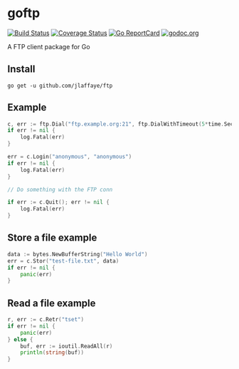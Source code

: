 # goftp #

[![Build Status](https://travis-ci.org/jlaffaye/ftp.svg?branch=master)](https://travis-ci.org/jlaffaye/ftp)
[![Coverage Status](https://coveralls.io/repos/jlaffaye/ftp/badge.svg?branch=master&service=github)](https://coveralls.io/github/jlaffaye/ftp?branch=master)
[![Go ReportCard](http://goreportcard.com/badge/jlaffaye/ftp)](http://goreportcard.com/report/jlaffaye/ftp)
[![godoc.org](https://godoc.org/github.com/jlaffaye/ftp?status.svg)](http://godoc.org/github.com/jlaffaye/ftp)

A FTP client package for Go

## Install ##

```
go get -u github.com/jlaffaye/ftp
```

## Example ##

```go
c, err := ftp.Dial("ftp.example.org:21", ftp.DialWithTimeout(5*time.Second))
if err != nil {
    log.Fatal(err)
}

err = c.Login("anonymous", "anonymous")
if err != nil {
    log.Fatal(err)
}

// Do something with the FTP conn

if err := c.Quit(); err != nil {
    log.Fatal(err)
}
```

## Store a file example ##

```go
data := bytes.NewBufferString("Hello World")
err = c.Stor("test-file.txt", data)
if err != nil {
	panic(err)
}
```

## Read a file example ##

```go
r, err := c.Retr("tset")
if err != nil {
	panic(err)
} else {
    buf, err := ioutil.ReadAll(r)
    println(string(buf))
}
```
